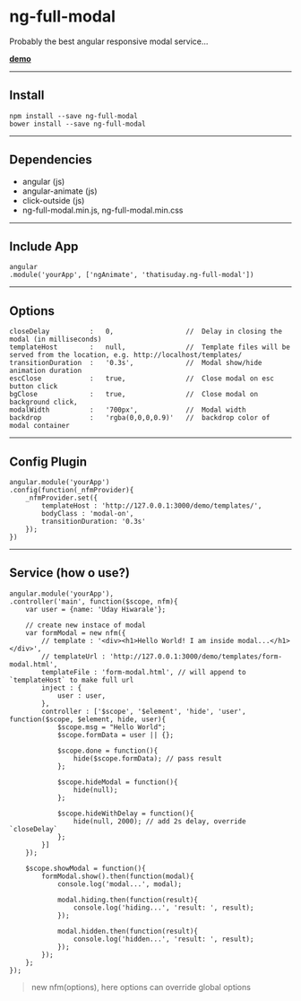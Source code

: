# ng-full-modal
Probably the best angular responsive modal service...

**[demo](https://rawgit.com/thatisuday/ng-full-modal/master/demo/main.html)**


***

## Install 
```
npm install --save ng-full-modal
bower install --save ng-full-modal
```

***

## Dependencies

- angular (js)
- angular-animate (js)
- click-outside (js)
- ng-full-modal.min.js, ng-full-modal.min.css

***

## Include App
```
angular
.module('yourApp', ['ngAnimate', 'thatisuday.ng-full-modal'])
```

***

## Options
```
closeDelay          :   0,                  //  Delay in closing the modal (in milliseconds)
templateHost        :   null,               //  Template files will be served from the location, e.g. http://localhost/templates/
transitionDuration  :   '0.3s',             //  Modal show/hide animation duration
escClose            :   true,               //  Close modal on esc button click
bgClose             :   true,               //  Close modal on background click,
modalWidth          :   '700px',            //  Modal width
backdrop            :   'rgba(0,0,0,0.9)'   //  backdrop color of modal container
```

***

## Config Plugin
```
angular.module('yourApp')
.config(function(_nfmProvider){
	_nfmProvider.set({
		templateHost : 'http://127.0.0.1:3000/demo/templates/',
		bodyClass : 'modal-on',
		transitionDuration: '0.3s'
	});
})
```

***

## Service (how o use?)
```
angular.module('yourApp'),
.controller('main', function($scope, nfm){
	var user = {name: 'Uday Hiwarale'};
	
	// create new instace of modal
	var formModal = new nfm({
		// template : '<div><h1>Hello World! I am inside modal...</h1></div>',
		// templateUrl : 'http://127.0.0.1:3000/demo/templates/form-modal.html',
		templateFile : 'form-modal.html', // will append to `templateHost` to make full url
		inject : {
			user : user,
		},
		controller : ['$scope', '$element', 'hide', 'user', function($scope, $element, hide, user){
			$scope.msg = "Hello World";
			$scope.formData = user || {};

			$scope.done = function(){
				hide($scope.formData); // pass result
			};

			$scope.hideModal = function(){
				hide(null);
			};

			$scope.hideWithDelay = function(){
				hide(null, 2000); // add 2s delay, override `closeDelay`
			};
		}]
	});

	$scope.showModal = function(){
		formModal.show().then(function(modal){
			console.log('modal...', modal);

			modal.hiding.then(function(result){
				console.log('hiding...', 'result: ', result);
			});

			modal.hidden.then(function(result){
				console.log('hidden...', 'result: ', result);
			});
		});
	};
});
```

> new nfm(options), here options can override global options

